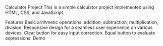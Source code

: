 Calculator Project
This is a simple calculator project implemented using HTML, CSS, and JavaScript.

Features
Basic arithmetic operations: addition, subtraction, multiplication, division.
Responsive design for a seamless user experience on various devices.
Clear button for easy input correction.
Equal button to evaluate expressions.
Demo
